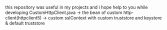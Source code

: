 this repository was useful in my projects and i hope help to you while developing
CustomHttpClient.java -> the bean of custom http-client(httpclient5) -> custom sslContext with custom truststore and keystore & default truststore  

